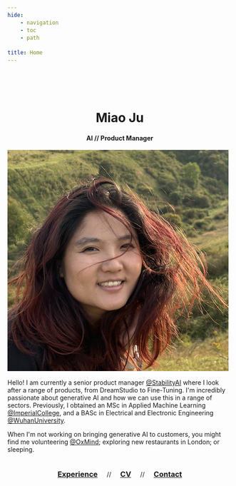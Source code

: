 ```yaml
---
hide:
    - navigation
    - toc
    - path

title: Home
---
```


</br>
</br>
</br>

<center>
    <h1 class="nopad">Miao Ju</h1>
    <h4 class="nopad">AI // Product Manager</h4>
</center>



<div class="container">
<img class="profile" src="profile.png">

<div>
<p class="intro">
Hello! I am currently a senior product manager <a href="https://stability.ai" target="_blank">@StabilityAI</a> where I look after a range of products, from DreamStudio to Fine-Tuning. I'm incredibly passionate about generative AI and how we can use this in a range of sectors. Previously, I obtained an MSc in Applied Machine Learning <a href="https://www.imperial.ac.uk/study/courses/postgraduate-taught/applied-machine-learning/" target="_blank">@ImperialCollege</a>, and a BASc in Electrical and Electronic Engineering <a href="https://en.whu.edu.cn" target="_blank">@WuhanUniversity</a>.
</p>

<p class="intro">
When I'm not working on bringing generative AI to customers, you might find me volunteering <a href="https://www.oxmindguide.org.uk" target="_blank">@OxMind</a>; exploring new restaurants in London; or sleeping.
</p>

</div>
</div>

<center>
    <h3 style="display: inline-block; margin-left: 1em; margin-right: 1em">
    <a href="experience">Experience</a>
    </h3>
    //
    <h3 style="display: inline-block; margin-left: 1em; margin-right: 1em">
    <a href="cv.pdf" target="_blank">CV</a>
    </h3>
    //
    <h3 style="display: inline-block; margin-left: 1em; margin-right: 1em">
    <a href="contact">Contact</a>
    </h3>
</center>

